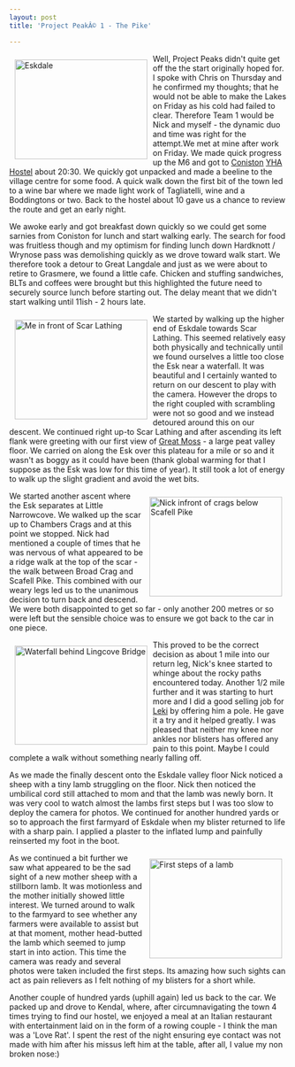 ```yaml
---
layout: post
title: 'Project PeakÂ© 1 - The Pike'

---
```


<img src="http://farm1.static.flickr.com/192/468483747_3dac0acf45_m.jpg" title="Eskdale" alt="Eskdale" align="left" height="180" hspace="10" vspace="10" width="240" />Well, Project Peaks didn't quite get off the the start originally hoped for. I spoke with Chris on Thursday and he confirmed my thoughts; that he would not be able to make the Lakes on Friday as his cold had failed to clear. Therefore Team 1 would be Nick and myself - the dynamic duo and time was right for the attempt.We met at mine after work on Friday. We made quick progress up the M6 and got to <a href="http://en.wikipedia.org/wiki/Coniston,_Cumbria" title="Coniston Wikipedia">Coniston</a> <a href="http://www.yha.org.uk/find-accommodation/the-lake-district/hostels/Coniston-Holly-How/index.aspx" title="YHA Holly How Hostel">YHA Hostel</a> about 20:30. We quickly got unpacked and made a beeline to the village centre for some food. A quick walk down the first bit of the town led to a wine bar where we made light work of Tagliatelli, wine and a Boddingtons or two. Back to the hostel about 10 gave us a chance to review the route and get an early night.

We awoke early and got breakfast down quickly so we could get some sarnies from Coniston for lunch and start walking early. The search for food was fruitless though and my optimism for finding lunch down Hardknott / Wrynose pass was demolishing quickly as we drove toward walk start. We therefore took a detour to Great Langdale and just as we were about to retire to Grasmere, we found a little cafe. Chicken and stuffing sandwiches, BLTs and coffees were brought but this highlighted the future need to securely source lunch before starting out. The delay meant that we didn't start walking until 11ish - 2 hours late.

<img src="http://farm1.static.flickr.com/213/468490931_661345ee85_m.jpg" title="Me in front of Scar Lathing" alt="Me in front of Scar Lathing" align="left" height="180" hspace="10" vspace="10" width="240" />We started by walking up the higher end of Eskdale towards Scar Lathing. This seemed relatively easy both physically and technically until we found ourselves a little too close the Esk near a waterfall. It was beautiful and I certainly wanted to return on our descent to play with the camera. However the drops to the right coupled with scrambling were not so good and we instead detoured around this on our descent. We continued right up-to Scar Lathing and after ascending its left flank were greeting with our first view of <a href="http://www.leaney.org/lake_district_walk_photo.php?walk_id=433&amp;photo=20020928e&amp;thumb=Y&amp;pan=Y" title="Photos of Great Moss">Great Moss</a>  - a large peat valley floor. We carried on along the Esk over this plateau for a mile or so and it wasn't as boggy as it could have been (thank global warming for that I suppose as the Esk was low for this time of year). It still took a lot of energy to walk up the slight gradient and avoid the wet bits.

<img src="http://farm1.static.flickr.com/200/468483028_e63e23665e_m.jpg" title="Nick infront of crags below Scafell Pike" alt="Nick infront of crags below Scafell Pike" align="right" height="180" hspace="10" vspace="10" width="240" />We started another ascent where the Esk separates at Little Narrowcove. We walked up the scar up to Chambers Crags and at this point we stopped. Nick had mentioned a couple of times that he was nervous of what appeared to be a ridge walk at the top of the scar - the walk between Broad Crag and Scafell Pike. This combined with our weary legs led us to the unanimous decision to turn back and descend. We were both disappointed to get so far - only another 200 metres or so were left but the sensible choice was to ensure we got back to the car in one piece.

<img src="http://farm1.static.flickr.com/196/468502619_9acdd2619c_m.jpg" title="Waterfall behind Lingcove Bridge" alt="Waterfall behind Lingcove Bridge" align="left" height="179" hspace="10" vspace="10" width="240" />This proved to be the correct decision as about 1 mile into our return leg, Nick's knee started to whinge about the rocky paths encountered today. Another 1/2 mile further and it was starting to hurt more and I did a good selling job for <a href="http://www.leki.com/html/home.asp" title="Walking poles">Leki</a> by offering him a pole. He gave it a try and it helped greatly. I was pleased that neither my knee nor ankles nor blisters has offered any pain to this point. Maybe I could complete a walk without something nearly falling off.

As we made the finally descent onto the Eskdale valley floor Nick noticed a sheep with a tiny lamb struggling on the floor. Nick then noticed the umbilical cord still attached to mom and that the lamb was newly born. It was very cool to watch almost the lambs first steps but I was too slow to deploy the camera for photos. We continued for another hundred yards or so to approach the first farmyard of Eskdale when my blister returned to life with a sharp pain. I applied a plaster to the inflated lump and painfully reinserted my foot in the boot.

<img src="http://farm1.static.flickr.com/224/468538462_c0c0d6a4f2_m.jpg" title="First steps of a lamb" alt="First steps of a lamb" align="right" height="180" hspace="10" vspace="10" width="240" />As we continued a bit further we saw what appeared to be the sad sight of a new mother sheep with a stillborn lamb. It was motionless and the mother initially showed little interest. We turned around to walk to the farmyard to see whether any farmers were available to assist but at that moment, mother head-butted the lamb which seemed to jump start in into action. This time the camera was ready and several photos were taken included the first steps. Its amazing how such sights can act as pain relievers as I felt nothing of my blisters for a short while.

Another couple of hundred yards (uphill again) led us back to the car. We packed up and drove to Kendal, where, after circumnavigating the town 4 times trying to find our hostel, we enjoyed a meal at an Italian restaurant with entertainment laid on in the form of a rowing couple - I think the man was a 'Love Rat'. I spent the rest of the night ensuring eye contact was not made with him after his missus left him at the table, after all, I value my non broken nose:)

<a href="http://en.wikipedia.org/wiki/Coniston,_Cumbria" title="Coniston Wikipedia article"></a>
